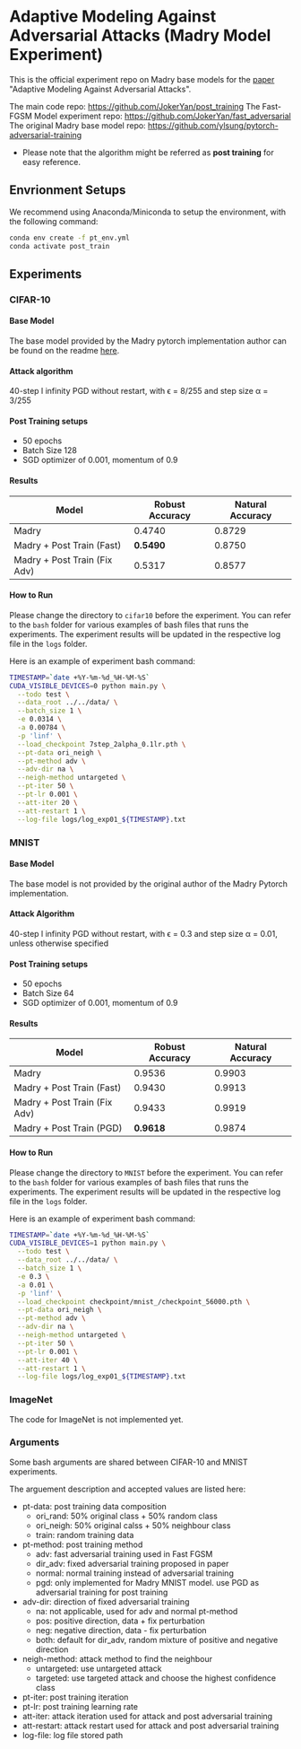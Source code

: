 # Adaptive Modeling Against Adversarial Attacks (Madry Model Experiment)

This is the official experiment repo on Madry base models for the [paper](https://arxiv.org/abs/2112.12431) "Adaptive Modeling Against Adversarial Attacks".

The main code repo: https://github.com/JokerYan/post_training
The Fast-FGSM Model experiment repo: https://github.com/JokerYan/fast_adversarial
The original Madry base model repo: https://github.com/ylsung/pytorch-adversarial-training

* Please note that the algorithm might be referred as **post training** for easy reference.

## Envrionment Setups
We recommend using Anaconda/Miniconda to setup the environment, with the following command:
```bash
conda env create -f pt_env.yml
conda activate post_train
```

## Experiments

### CIFAR-10
#### Base Model
The base model provided by the Madry pytorch implementation author can be found on the readme [here](https://github.com/ylsung/pytorch-adversarial-training/tree/master/cifar-10).

#### Attack algorithm
40-step l infinity PGD without restart, with ϵ = 8/255 and step size α = 3/255

#### Post Training setups
* 50 epochs
* Batch Size 128
* SGD optimizer of 0.001, momentum of 0.9

#### Results
| Model | Robust Accuracy | Natural Accuracy |
| ----- | --------------- | ---------------- |
| Madry | 0.4740 | 0.8729 |
| Madry + Post Train (Fast) | **0.5490** | 0.8750 |
| Madry + Post Train (Fix Adv) | 0.5317 | 0.8577 |

#### How to Run
Please change the directory to `cifar10` before the experiment.
You can refer to the `bash` folder for various examples of bash files that runs the experiments. 
The experiment results will be updated in the respective log file in the `logs` folder.

Here is an example of experiment bash command:
```bash
TIMESTAMP=`date +%Y-%m-%d_%H-%M-%S`
CUDA_VISIBLE_DEVICES=0 python main.py \
  --todo test \
  --data_root ../../data/ \
  --batch_size 1 \
  -e 0.0314 \
  -a 0.00784 \
  -p 'linf' \
  --load_checkpoint 7step_2alpha_0.1lr.pth \
  --pt-data ori_neigh \
  --pt-method adv \
  --adv-dir na \
  --neigh-method untargeted \
  --pt-iter 50 \
  --pt-lr 0.001 \
  --att-iter 20 \
  --att-restart 1 \
  --log-file logs/log_exp01_${TIMESTAMP}.txt
```

### MNIST
#### Base Model
The base model is not provided by the original author of the Madry Pytorch implementation.

#### Attack Algorithm
40-step l infinity PGD without restart, with ϵ = 0.3 and step size α = 0.01, unless otherwise specified

#### Post Training setups
* 50 epochs
* Batch Size 64
* SGD optimizer of 0.001, momentum of 0.9

#### Results
| Model | Robust Accuracy | Natural Accuracy |
| ----- | --------------- | ---------------- |
| Madry | 0.9536 | 0.9903 |
| Madry + Post Train (Fast) | 0.9430 | 0.9913 |
| Madry + Post Train (Fix Adv) | 0.9433 | 0.9919 |
| Madry + Post Train (PGD) | **0.9618** | 0.9874 |

#### How to Run
Please change the directory to `MNIST` before the experiment.
You can refer to the `bash` folder for various examples of bash files that runs the experiments. 
The experiment results will be updated in the respective log file in the `logs` folder.

Here is an example of experiment bash command:
```bash
TIMESTAMP=`date +%Y-%m-%d_%H-%M-%S`
CUDA_VISIBLE_DEVICES=1 python main.py \
  --todo test \
  --data_root ../../data/ \
  --batch_size 1 \
  -e 0.3 \
  -a 0.01 \
  -p 'linf' \
  --load_checkpoint checkpoint/mnist_/checkpoint_56000.pth \
  --pt-data ori_neigh \
  --pt-method adv \
  --adv-dir na \
  --neigh-method untargeted \
  --pt-iter 50 \
  --pt-lr 0.001 \
  --att-iter 40 \
  --att-restart 1 \
  --log-file logs/log_exp01_${TIMESTAMP}.txt
```

### ImageNet
The code for ImageNet is not implemented yet.
  
### Arguments
Some bash arguments are shared between CIFAR-10 and MNIST experiments.

The arguement description and accepted values are listed here:
* pt-data: post training data composition
  - ori_rand: 50% original class + 50% random class
  - ori_neigh: 50% original calss + 50% neighbour class
  - train: random training data
* pt-method: post training method
  - adv: fast adversarial training used in Fast FGSM
  - dir_adv: fixed adversarial training proposed in paper
  - normal: normal training instead of adversarial training
  - pgd: only implemented for Madry MNIST model. use PGD as adversarial training for post training
* adv-dir: direction of fixed adversarial training
  - na: not applicable, used for adv and normal pt-method
  - pos: positive direction, data + fix perturbation
  - neg: negative direction, data - fix perturbation
  - both: default for dir_adv, random mixture of positive and negative direction
* neigh-method: attack method to find the neighbour
  - untargeted: use untargeted attack
  - targeted: use targeted attack and choose the highest confidence class
* pt-iter: post training iteration
* pt-lr: post training learning rate
* att-iter: attack iteration used for attack and post adversarial training
* att-restart: attack restart used for attack and post adversarial training
* log-file: log file stored path
